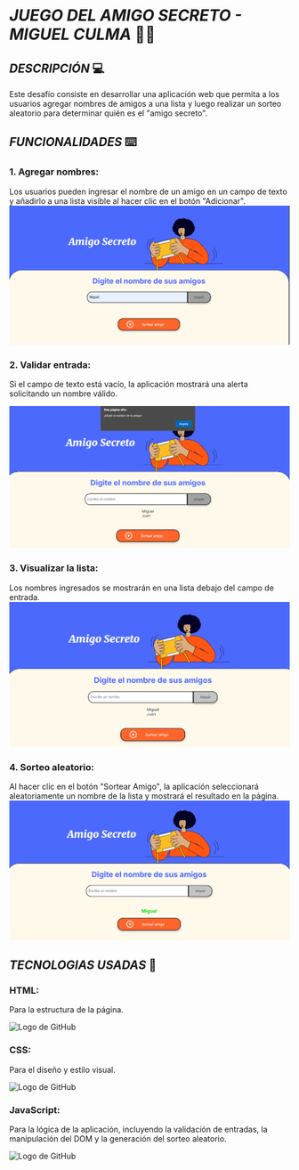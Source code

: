 # _JUEGO DEL AMIGO SECRETO - MIGUEL CULMA_ :frowning_man:

##  _DESCRIPCIÓN_ :computer:


Este desafío consiste en desarrollar una aplicación web que permita a los usuarios agregar nombres de amigos a una lista y luego realizar un sorteo aleatorio para determinar quién es el "amigo secreto". 


## _FUNCIONALIDADES_ :keyboard:

### 1. __Agregar nombres:__ 
Los usuarios pueden ingresar el nombre de un amigo en un campo de texto y añadirlo a una lista visible al hacer clic en el botón "Adicionar".
![Inicio](/assets/nombre.png)

### 2. __Validar entrada:__ 
Si el campo de texto está vacío, la aplicación mostrará una alerta solicitando un nombre válido.

![Nombres](/assets/validar.png)

### 3. __Visualizar la lista:__ 
Los nombres ingresados se mostrarán en una lista debajo del campo de entrada.
![Visualizar](/assets/lista.png)

### 4. __Sorteo aleatorio:__ 
Al hacer clic en el botón "Sortear Amigo", la aplicación seleccionará aleatoriamente un nombre de la lista y mostrará el resultado en la página.
![sorteo](/assets/Resultado.png) 

## _TECNOLOGIAS USADAS_ :blue_book: 

### HTML: 
Para la estructura de la página.

<img src="https://upload.wikimedia.org/wikipedia/commons/thumb/6/61/HTML5_logo_and_wordmark.svg/512px-HTML5_logo_and_wordmark.svg.png" alt="Logo de GitHub" width="100" height="100">


### CSS: 
Para el diseño y estilo visual.

<img src="https://logospng.org/download/css-3/logo-css-3-1536.png" alt="Logo de GitHub" width="100" height="100">

### JavaScript: 
Para la lógica de la aplicación, incluyendo la validación de entradas, la manipulación del DOM y la generación del sorteo aleatorio.

<img src="https://logos-world.net/wp-content/uploads/2023/02/JavaScript-Emblem.png" alt="Logo de GitHub" width="100" height="100">